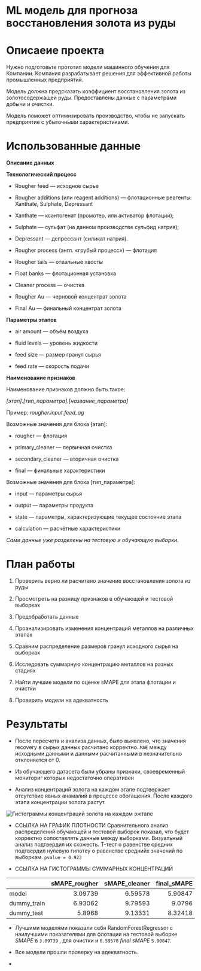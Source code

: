  # ML модель для прогноза восстановления золота из руды
 
 # Описаеие проекта
Нужно подготовьте прототип модели машинного обучения для Компании. Компания разрабатывает решения для эффективной работы промышленных предприятий.

Модель должна предсказать коэффициент восстановления золота из золотосодержащей руды. Предоставлены данные с параметрами добычи и очистки.

Модель поможет оптимизировать производство, чтобы не запускать предприятие с убыточными характеристиками.

 # Использованные данные
 **Описание данных**

**Технологический процесс**

- Rougher feed — исходное сырье

- Rougher additions (или reagent additions) — флотационные реагенты: Xanthate, Sulphate, Depressant

- Xanthate — ксантогенат (промотер, или активатор флотации);

- Sulphate — сульфат (на данном производстве сульфид натрия);

- Depressant — депрессант (силикат натрия).

- Rougher process (англ. «грубый процесс») — флотация

- Rougher tails — отвальные хвосты

- Float banks — флотационная установка

- Cleaner process — очистка

- Rougher Au — черновой концентрат золота

- Final Au — финальный концентрат золота

**Параметры этапов**

- air amount — объём воздуха

- fluid levels — уровень жидкости

- feed size — размер гранул сырья

- feed rate — скорость подачи

**Наименование признаков**

Наименование признаков должно быть такое:

*[этап].[тип_параметра].[название_параметра]*

Пример: *rougher.input.feed_ag*

Возможные значения для блока [этап]:

- rougher — флотация

- primary_cleaner — первичная очистка

- secondary_cleaner — вторичная очистка

- final — финальные характеристики

Возможные значения для блока [тип_параметра]:

- input — параметры сырья

- output — параметры продукта

- state — параметры, характеризующие текущее состояние этапа

- calculation — расчётные характеристики

*Сами данные уже разделены на тестовую и обучающую выборки.*

# План работы

1) Проверить верно ли расчитано значение восстановления золота из руды

2) Просмотреть на разницу признаков в обучающей и тестовой выборках

3) Предобработать данные

4) Проанализировать изменения концентраций металлов на различных этапах

5) Сравним распределение размеров гранул исходного сырья на выборках

6) Исследовать суммарную концентрацию металлов на разных стадиях

7) Найти лучшие модели по оценке sMAPE для этапа флотации и очистки

8) Проверить модели на адекватность

 # Результаты
 
 - После пересчета и анализа данных, было выявлено, что значения recovery в сырых данных расчитано корректно.
 `MAE` между исходными данными и данными расчитанными в незначительно отклоняется от 0.
 
 - Из обучающего датасета были убраны признаки, своевременный мониториг которых недостаточно оперативен
 
 - Анализ концентраций золота на каждом этапе подтвержает отсутствие явных анамалий в процессе обогащения. После каждого этапа концентрации золота растут.
 
 ![Гистограммы концентраций золота на каждом эжтапе](https://github.com/BoboBraine/projects/assets/106814489/a958616e-0b3b-4f54-8982-c9ad0750262c)
 
 - ССЫЛКА НА ГРАФИК ПЛОТНОСТИ
 Сравнительного анализ распределений обучающей и тестовой выборок показал, что будет корректно сопоставлять данные между выборками. Визуальный анализ подтвердил их схожесть. T-тест о равенстве средних подтвердил нулевую гипотеу о равенстве среднийх значений по выборкам. `pvalue = 0.923`
 
 
 
 - ССЫЛКА НА ГИСТОГРАММЫ СУММАРНЫХ КОНЦЕНТРАЦИЙ
 
 
 
 
 
|             |   sMAPE_rougher |   sMAPE_cleaner |   final_sMAPE |
|:------------|----------------:|----------------:|--------------:|
| model       |         3.09739 |         6.59578 |       5.90847 |
| dummy_train |         6.93062 |         9.79593 |       9.0796  |
| dummy_test  |         5.8968  |         9.13331 |       8.32418 |
 
 - Лучшими моделями показали себя RandomForestRegressor с наилучшими показателями для флотации на тестовой выборке *SMAPE* в `3.09739` , для очистки и `6.59578`  *final sMAPE* `5.90847`.
 
 - Все модели прошли проверку на адекватность.
 - 
